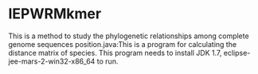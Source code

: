 # IEPWRMkmer
This is a method to study the phylogenetic relationships among complete genome sequences 
position.java:This is a program for calculating the distance matrix of species. 
This program needs to install JDK 1.7, eclipse-jee-mars-2-win32-x86_64 to run.
